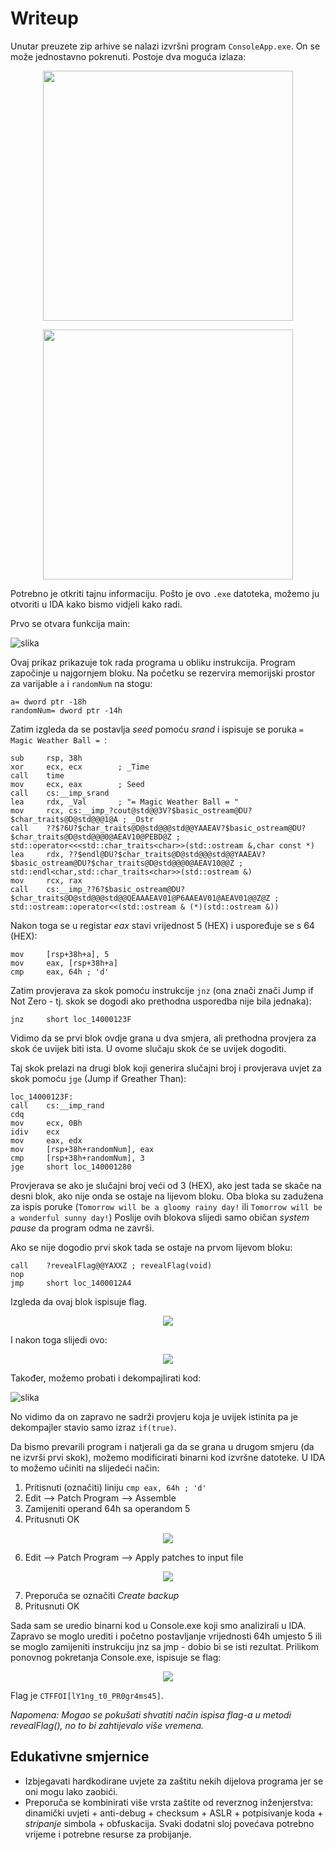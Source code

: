 # Writeup

Unutar preuzete zip arhive se nalazi izvršni program ```ConsoleApp.exe```.
On se može jednostavno pokrenuti. Postoje dva moguća izlaza:

<p align="center">
 <a href="https://github.com/user-attachments/assets/16253f2f-f16f-4bf0-9317-73b181f66c41?raw=true" target="_blank">
  <img src="https://github.com/user-attachments/assets/16253f2f-f16f-4bf0-9317-73b181f66c41" width="400"/>
  <a/>
<p/>


<p align="center">
 <a href="https://github.com/user-attachments/assets/cb5b5d9a-8f92-4d1e-8c01-692432259ff4?raw=true" target="_blank">
  <img src="https://github.com/user-attachments/assets/cb5b5d9a-8f92-4d1e-8c01-692432259ff4" width="400"/>
  <a/>
<p/>

Potrebno je otkriti tajnu informaciju. Pošto je ovo ```.exe``` datoteka, možemo ju otvoriti u IDA kako bismo vidjeli kako radi.



Prvo se otvara funkcija main:

![slika](https://github.com/user-attachments/assets/e5cb8daa-3d9f-4158-b654-a3188e8b3b9f)

Ovaj prikaz prikazuje tok rada programa u obliku instrukcija.
Program započinje u najgornjem bloku.
Na početku se rezervira memorijski prostor za varijable ```a``` i ```randomNum``` na stogu:

```
a= dword ptr -18h
randomNum= dword ptr -14h
```

Zatim izgleda da se postavlja _seed_ pomoću _srand_ i ispisuje se poruka ```= Magic Weather Ball = ```:

```
sub     rsp, 38h
xor     ecx, ecx        ; _Time
call    time
mov     ecx, eax        ; Seed
call    cs:__imp_srand
lea     rdx, _Val       ; "= Magic Weather Ball = "
mov     rcx, cs:__imp_?cout@std@@3V?$basic_ostream@DU?$char_traits@D@std@@@1@A ; _Ostr
call    ??$?6U?$char_traits@D@std@@@std@@YAAEAV?$basic_ostream@DU?$char_traits@D@std@@@0@AEAV10@PEBD@Z ; std::operator<<<std::char_traits<char>>(std::ostream &,char const *)
lea     rdx, ??$endl@DU?$char_traits@D@std@@@std@@YAAEAV?$basic_ostream@DU?$char_traits@D@std@@@0@AEAV10@@Z ; std::endl<char,std::char_traits<char>>(std::ostream &)
mov     rcx, rax
call    cs:__imp_??6?$basic_ostream@DU?$char_traits@D@std@@@std@@QEAAAEAV01@P6AAEAV01@AEAV01@@Z@Z ; std::ostream::operator<<(std::ostream & (*)(std::ostream &))
```

Nakon toga se u registar _eax_ stavi vrijednost 5 (HEX) i uspoređuje se s 64 (HEX):
```
mov     [rsp+38h+a], 5
mov     eax, [rsp+38h+a]
cmp     eax, 64h ; 'd'
```

Zatim provjerava za skok pomoću instrukcije ```jnz``` (ona znači znači Jump if Not Zero - tj. skok se dogodi ako prethodna usporedba nije bila jednaka):
```
jnz     short loc_14000123F
```

Vidimo da se prvi blok ovdje grana u dva smjera, ali prethodna provjera za skok će uvijek biti ista.
U ovome slučaju skok će se uvijek dogoditi.

Taj skok prelazi na drugi blok koji generira slučajni broj i provjerava uvjet za skok pomoću ```jge``` (Jump if Greather Than):

```
loc_14000123F:
call    cs:__imp_rand
cdq
mov     ecx, 0Bh
idiv    ecx
mov     eax, edx
mov     [rsp+38h+randomNum], eax
cmp     [rsp+38h+randomNum], 3
jge     short loc_140001280
```

Provjerava se ako je slučajni broj veći od 3 (HEX), ako jest tada se skače na desni blok, ako nije onda se ostaje na lijevom bloku.
Oba bloka su zadužena za ispis poruke (```Tomorrow will be a gloomy rainy day!``` ili ```Tomorrow will be a wonderful sunny day!```)
Poslije ovih blokova slijedi samo običan _system pause_ da program odma ne završi.

Ako se nije dogodio prvi skok tada se ostaje na prvom lijevom bloku:

```
call    ?revealFlag@@YAXXZ ; revealFlag(void)
nop
jmp     short loc_1400012A4
```

Izgleda da ovaj blok ispisuje flag.

<p align="center">
 <a href="https://github.com/user-attachments/assets/d8ee40b3-7421-419b-b4f4-9691bb3ac464?raw=true" target="_blank">
  <img src="https://github.com/user-attachments/assets/d8ee40b3-7421-419b-b4f4-9691bb3ac464"/>
  <a/>
<p/>


I nakon toga slijedi ovo:

<p align="center">
 <a href="https://github.com/user-attachments/assets/ecebe1a1-a5ca-4919-a029-e5fe2be7c981?raw=true" target="_blank">
  <img src="https://github.com/user-attachments/assets/ecebe1a1-a5ca-4919-a029-e5fe2be7c981"/>
  <a/>
<p/>



Također, možemo probati i dekompajlirati kod:

![slika](https://github.com/user-attachments/assets/6a0b601f-6685-4c32-b96a-6fc0a85206fa)

No vidimo da on zapravo ne sadrži provjeru koja je uvijek istinita pa je dekompajler stavio samo izraz ```if(true)```.





Da bismo prevarili program i natjerali ga da se grana u drugom smjeru (da ne izvrši prvi skok), možemo modificirati binarni kod izvršne datoteke.
U IDA to možemo učiniti na slijedeći način: 
 1. Pritisnuti (označiti) liniju ```cmp eax, 64h ; 'd'```
 2. Edit --> Patch Program --> Assemble
 4. Zamijeniti operand 64h sa operandom 5
 5. Pritusnuti OK

<p align="center">
 <a href="https://github.com/user-attachments/assets/5224708c-3a8e-4ee0-a646-ec6e28267266?raw=true" target="_blank">
  <img src="https://github.com/user-attachments/assets/5224708c-3a8e-4ee0-a646-ec6e28267266"/>
  <a/>
<p/>

 6. Edit --> Patch Program --> Apply patches to input file

<p align="center">
 <a href="https://github.com/user-attachments/assets/885da1b9-8d0a-4c49-a7df-bdf2fe444f78?raw=true" target="_blank">
  <img src="https://github.com/user-attachments/assets/885da1b9-8d0a-4c49-a7df-bdf2fe444f78"/>
  <a/>
<p/>

 7. Preporuča se označiti _Create backup_
 8. Pritusnuti OK


Sada sam se uredio binarni kod u Console.exe koji smo analizirali u IDA. Zapravo se moglo urediti i početno postavljanje vrijednosti 64h umjesto 5 ili se moglo zamijeniti instrukciju jnz sa jmp - dobio bi se isti rezultat.
Prilikom ponovnog pokretanja Console.exe, ispisuje se flag:

<p align="center">
 <a href="https://github.com/user-attachments/assets/cb829290-c479-4f02-87d5-de1ac7339790?raw=true" target="_blank">
  <img src="https://github.com/user-attachments/assets/cb829290-c479-4f02-87d5-de1ac7339790"/>
  <a/>
<p/>

Flag je ```CTFFOI[lY1ng_t0_PR0gr4ms45]```.

_Napomena: Mogao se pokušati shvatiti način ispisa flag-a u metodi revealFlag(), no to bi zahtijevalo više vremena._

## Edukativne smjernice
- Izbjegavati hardkodirane uvjete za zaštitu nekih dijelova programa jer se oni mogu lako zaobići.
- Preporuča se kombinirati više vrsta zaštite od reverznog inženjerstva: dinamički uvjeti + anti-debug + checksum + ASLR + potpisivanje koda + _stripanje_ simbola + obfuskacija. Svaki dodatni sloj povećava potrebno vrijeme i potrebne resurse za probijanje.
